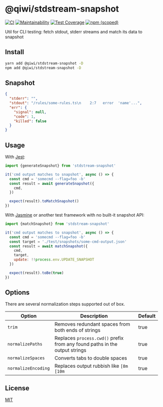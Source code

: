 # @qiwi/stdstream-snapshot
[![CI](https://github.com/qiwi/stdstream-snapshot/actions/workflows/ci.yaml/badge.svg)](https://github.com/qiwi/stdstream-snapshot/actions/workflows/ci.yaml)
[![Maintainability](https://api.codeclimate.com/v1/badges/5770053f57f0656df4ea/maintainability)](https://codeclimate.com/github/qiwi/stdstream-snapshot/maintainability)
[![Test Coverage](https://api.codeclimate.com/v1/badges/5770053f57f0656df4ea/test_coverage)](https://codeclimate.com/github/qiwi/stdstream-snapshot/test_coverage)
[![npm (scoped)](https://img.shields.io/npm/v/@qiwi/stdstream-snapshot)](https://www.npmjs.com/package/@qiwi/stdstream-snapshot)

Util for CLI testing: fetch stdout, stderr streams and match its data to snapshot

## Install
```bash
yarn add @qiwi/stdstream-snapshot -D
npm add @qiwi/stdstream-snapshot -D
```

## Snapshot
```json
{
  "stderr": "",
  "stdout": "/rules/some-rules.ts\n    2:7   error  'name'...",
  "err": {
    "signal": null,
    "code": 1,
    "killed": false
  }
}
```

## Usage
With [Jest](https://jestjs.io/):
```javascript
import {generateSnapshot} from 'stdstream-snapshot'

it('cmd output matches to snapshot', async () => {
  const cmd = 'somecmd --flag=foo -b'
  const result = await generateSnapshot({
    cmd,
  })

  expect(result).toMatchSnapshot()
})
```

With [Jasmine](https://jasmine.github.io/) or another test framework with no built-it snapshot API:
```javascript
import {matchSnapshot} from 'stdstream-snapshot'

it('cmd output matches to snapshot', async () => {
  const cmd = 'somecmd --flag=foo -b'
  const target = './test/snapshots/some-cmd-output.json'
  const result = await matchSnapshot({
    cmd,
    target,
    update: !!process.env.UPDATE_SNAPSHOT
  })

  expect(result).toBe(true)
})
```

## Options
There are several normalization steps supported out of box.

| Option               | Description                                                                | Default |
|----------------------|----------------------------------------------------------------------------|---------|
| `trim`               | Removes redundant spaces from both ends of strings                         | true    |
| `normalizePaths`     | Replaces `process.cwd()` prefix from any found paths in the output strings | true    |
| `normalizeSpaces`    | Converts tabs to double spaces                                             | true    |
| `normalizeEncoding`  | Replaces output rubbish like `[8m [10m`                                    | true    |

## License
[MIT](/LICENSE)
